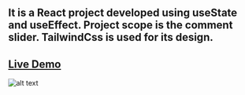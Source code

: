 ## It is a React project developed using useState and useEffect. Project scope is the comment slider. TailwindCss is used for its design.

## [Live Demo](https://slider-react-six.vercel.app/)


![alt text](https://res.cloudinary.com/dd4d48hwn/image/upload/v1676382607/slider_tucjwj.png)
